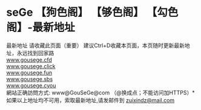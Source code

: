 # seGe 【狗色阁】 【够色阁】 【勾色阁】-最新地址
最新地址
请收藏此页面（重要） 建议Ctrl+D收藏本页面，本页随时更新最新地址，永远找到回家路
<br>
www.gousege.cfd
<br>
www.gousege.click
<br>
www.gousege.fun
<br>
www.gousege.sbs
<br>
www.gousege.cyou
<br>
網站正确訪問方式: www@GouSeGe@com （@换成点；不能访问加HTTPS）*
<br>
如果以上地址均不可用，索取最新地址,请发邮件到 zuixindz@mail.com  
